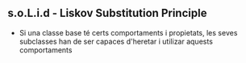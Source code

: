 ## s.o.L.i.d - Liskov Substitution Principle

- Si una classe base té certs comportaments i propietats, les seves subclasses han de ser capaces d'heretar i utilizar aquests comportaments
